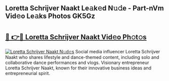 ## Loretta Schrijver Naakt Le𝚊k𝚎d N𝚞𝚍e - Part-nVm Vid𝚎o Le𝚊ks Photos GK5Gz

# <h2><a href="http://fb74lfe.evod.top/?m=Loretta+Schrijver+Naakt">🔗 👉🔴 Loretta Schrijver Naakt Vid𝚎o Ph𝚘t𝚘s</a></h2>

[![Loretta Schrijver Naakt N𝚞d𝚎s](https://i.imgur.com/8V9OHl7.gif)](http://fb74lfe.evod.top/?m=Loretta+Schrijver+Naakt)
Social media influencer Loretta Schrijver Naakt who shares lifestyle and dance-themed content, including solo and collaborative dance performances and vlogs. Visionary entrepreneur Loretta Schrijver Naakt, known for their innovative business ideas and entrepreneurial spirit. 
